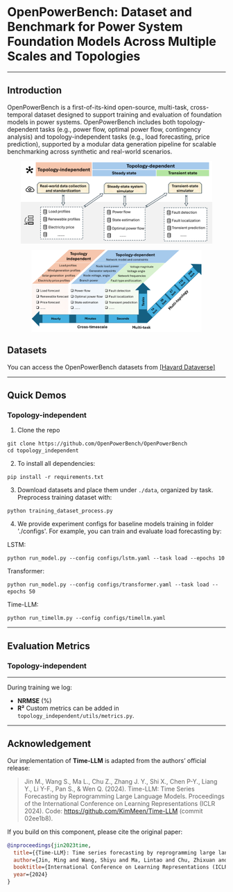 # OpenPowerBench: Dataset and Benchmark for Power System Foundation Models Across Multiple Scales and Topologies

---


## Introduction

OpenPowerBench is a first-of-its-kind open-source, multi-task, cross-temporal dataset designed to support training and evaluation of foundation models in power systems. OpenPowerBench includes both topology-dependent tasks (e.g., power flow, optimal power flow, contingency analysis) and topology-independent tasks (e.g., load forecasting, price prediction), supported by a modular data generation pipeline for scalable benchmarking across synthetic and real-world scenarios.

<p align="center">
<img src="./figures/Data generation flow.png" height = "190" alt="" align=center />
</p>

<p align="center">
<img src="./figures/DatasetStructure.png" height = "190" alt="" align=center />
</p>

## Datasets
You can access the OpenPowerBench datasets from [[Havard Dataverse]](https://doi.org/10.7910/DVN/JGLYFM)

---
## Quick Demos
### Topology-independent
1. Clone the repo
```
git clone https://github.com/OpenPowerBench/OpenPowerBench
cd topology_independent
```
2. To install all dependencies:
```
pip install -r requirements.txt
```
3. Download datasets and place them under `./data`, organized by task. Preprocess training dataset with:
```
python training_dataset_process.py
```
4. We provide experiment configs for baseline models training in folder './configs'. For example, you can train and evaluate load forecasting by:

LSTM:
```
python run_model.py --config configs/lstm.yaml --task load --epochs 10
```

Transformer:
```
python run_model.py --config configs/transformer.yaml --task load --epochs 50
```

Time-LLM:
```
python run_timellm.py --config configs/timellm.yaml
```
---

## Evaluation Metrics

### Topology-independent

---
During training we log:

* **NRMSE** (%)
* **R²**
Custom metrics can be added in `topology_independent/utils/metrics.py`.
---

## Acknowledgement

Our implementation of **Time-LLM** is adapted from the authors’ official release:
> Jin M., Wang S., Ma L., Chu Z., Zhang J. Y., Shi X., Chen P-Y., Liang Y., Li Y-F., Pan S., & Wen Q. (2024). Time-LLM: Time Series Forecasting by Reprogramming Large Language Models. Proceedings of the International Conference on Learning Representations (ICLR 2024). Code: https://github.com/KimMeen/Time-LLM (commit 02ee1b8).

If you build on this component, please cite the original paper:

```bibtex
@inproceedings{jin2023time,
  title={{Time-LLM}: Time series forecasting by reprogramming large language models},
  author={Jin, Ming and Wang, Shiyu and Ma, Lintao and Chu, Zhixuan and Zhang, James Y and Shi, Xiaoming and Chen, Pin-Yu and Liang, Yuxuan and Li, Yuan-Fang and Pan, Shirui and Wen, Qingsong},
  booktitle={International Conference on Learning Representations (ICLR)},
  year={2024}
}
